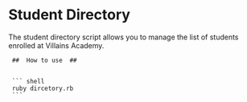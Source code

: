   # Student Directory #


The student directory script allows you to manage the list of students enrolled at Villains Academy.


     ##  How to use  ##


     ``` shell
     ruby dircetory.rb
     ```
